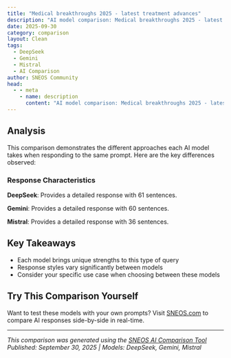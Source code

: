 ```yaml
---
title: "Medical breakthroughs 2025 - latest treatment advances"
description: "AI model comparison: Medical breakthroughs 2025 - latest treatment advances..."
date: 2025-09-30
category: comparison
layout: Clean
tags:
  - DeepSeek
  - Gemini
  - Mistral
  - AI Comparison
author: SNEOS Community
head:
  - - meta
    - name: description
      content: "AI model comparison: Medical breakthroughs 2025 - latest treatment advances..."
---
```


<ChatComparison
  title="Medical breakthroughs 2025 - latest treatment advances"
  prompt="Medical breakthroughs 2025 - latest treatment advances"
  :responses='{
    "DeepSeek": "Of course. While we can\u0027t predict the future with certainty, we can forecast the most promising medical breakthroughs and treatment advances likely to mature, gain approval, or become mainstream by 2025 based on current clinical trials and research trajectories.\n\nHere is a look at the latest treatment advances we can expect in 2025 across key medical fields.\n\n---\n\n### 1. Oncology: The Era of Precision Immunotherapy \u0026 \u0022Off-the-Shelf\u0022 Cells\n\nCancer treatment is moving beyond first-generation CAR-T and immune checkpoint inhibitors.\n\n*   **Next-Generation Cell Therapies:**\n    *   **Allogeneic (Off-the-Shelf) CAR-T:** Instead of custom-making T-cells from each patient (which takes weeks), companies are close to perfecting CAR-T cells from healthy donors. This makes treatment faster, cheaper, and more accessible. Look for approvals in blood cancers like Lymphoma and Leukemia.\n    *   **CAR-NK (Natural Killer) Cells:** NK cells are another immune cell that can be engineered to target cancer. They are considered safer than CAR-T (lower risk of severe cytokine release syndrome) and can also be made \u0022off-the-shelf.\u0022\n    *   **Solid Tumor Targets:** The big challenge for CAR-T has been solid tumors. By 2025, we will see CAR-T and other cell therapies targeting specific antigens on solid tumors like **GPC3** (hepatocellular carcinoma), **B7-H3** (various solid tumors), and **PSMA** (prostate cancer) showing significant efficacy in advanced trials.\n\n*   **Cancer Vaccines:** The success of mRNA technology is being directly applied to cancer.\n    *   **Personalized mRNA Cancer Vaccines:** Following the breakthrough data from Moderna and Merck for melanoma, these vaccines will be in late-stage trials for more cancers. A patient\u0027s tumor is sequenced, and an mRNA vaccine is created to target their tumor\u0027s unique neoantigens, effectively teaching the immune system to hunt the cancer. This will be a cornerstone of **combination therapy** with checkpoint inhibitors.\n\n*   **Antibody-Drug Conjugates (ADCs) 2.0:** These \u0022smart bombs\u0022 (an antibody linked to a potent chemo drug) are becoming more sophisticated. Newer ADCs have better linkers (more stable in the bloodstream, break only inside the tumor cell) and more potent payloads. They are expanding into hard-to-treat cancers like **HR\u002B/HER2- low metastatic breast cancer** (e.g., Enhertu), changing how we classify and treat the disease.\n\n### 2. Neuroscience: New Frontiers in Alzheimer\u0027s and Parkinson\u0027s\n\nThe fight against neurodegenerative diseases is shifting from symptom management to targeting underlying causes.\n\n*   **Alzheimer\u0027s Disease: The Next Wave After Amyloid**\n    *   While anti-amyloid drugs (like Leqembi) will be more established, the focus will shift to **anti-tau therapies**. Tau tangles correlate more closely with cognitive decline than amyloid plaques. Drugs targeting pathological tau are in advanced trials and could be the next major breakthrough.\n    *   **Preventive and Early-Stage Therapies:** With better blood tests for p-tau and other biomarkers, 2025 will see a major push for **pre-symptomatic treatment**. Trials will be enrolling people with genetic risks or positive biomarkers but no symptoms, aiming to delay or prevent the onset of the disease.\n\n*   **Parkinson\u0027s Disease: Targeting the Root Cause**\n    *   **GBA1 and LRRK2 Therapies:** For the subset of patients with mutations in the **GBA1** or **LRRK2** genes, targeted therapies are in late-stage trials. These drugs aim to correct the specific cellular dysfunction caused by these mutations, moving beyond dopamine replacement.\n    *   **Alpha-Synuclein Immunotherapies:** Similar to the approach in Alzheimer\u0027s, antibodies designed to clear the toxic clumps of alpha-synuclein protein (the hallmark of Parkinson\u0027s) will be generating critical Phase 3 data by 2025.\n\n### 3. Metabolic \u0026 Autoimmune Diseases: Beyond Traditional Management\n\n*   **Obesity and Metabolic Disease:** The GLP-1 revolution is just the beginning.\n    *   **Next-Generation Multi-Agonists:** Drugs that combine GLP-1 with other hormones like **GIP** (Tirzepatide/Zepbound) and **Glucagon** will become the standard, offering even greater weight loss (20-25%\u002B) and metabolic benefits. The focus will be on their long-term impact on **MASH (Metabolic Dysfunction-Associated Steatohepatitis**, formerly NASH), heart failure, and sleep apnea.\n    *   **Oral GLP-1s:** Convenient oral versions of these powerful drugs will become widely available, increasing adherence and access.\n\n*   **Autoimmune Diseases:**\n    *   **CAR-T for Autoimmunity:** In a stunning role-reversal, CAR-T therapy is being used to *reset* the immune system in severe, treatment-resistant autoimmune diseases like **Lupus** and **Scleroderma**. Early results have shown complete, long-lasting remission by wiping out the B-cells causing the disease. This will be a massive area of growth by 2025.\n    *   **Precision Targeting with Biologics:** Newer, more specific biologics and small molecules continue to emerge for conditions like **Ulcerative Colitis, Psoriasis, and Rheumatoid Arthritis**, offering better efficacy with fewer side effects.\n\n### 4. Infectious Diseases: Proactive Defense and Long-Acting Protection\n\n*   **Long-Acting Monoclonal Antibodies:**\n    *   **HIV Prevention:** A long-acting injection (e.g., Lenacapavir) given twice a year for PrEP will become a mainstream option, overcoming adherence challenges with daily pills.\n    *   **RSV Protection for All Ages:** Following the success of antibodies for infants (Beyfortus), we will see long-acting mAbs in development for vulnerable elderly and immunocompromised adults, offering passive immunity for an entire RSV season.\n\n*   **Universal Vaccines:** Research into broad-spectrum vaccines will be in advanced stages. While a true \u0022universal flu vaccine\u0022 may still be a few years out, 2025 will see strong Phase 2 data for candidates that target the stalk of the hemagglutinin protein, which mutates less, potentially providing protection for years against multiple flu strains.\n\n### 5. Platform Technologies Revolutionizing Delivery\n\n*   **CRISPR/Cas9 Gene Editing 2.0:** The first generation of CRISPR therapies (for Sickle Cell and Beta-Thalassemia) are here. The next wave will use more precise editing techniques like **Base Editing** and **Prime Editing**, which can change a single DNA letter without breaking the DNA double-strand, making them safer and applicable to a wider range of genetic disorders.\n*   **AI-Integrated Diagnostics and Treatment:** By 2025, AI will not just be a tool for researchers but an integral part of clinical practice. AI will be used to:\n    *   Analyze radiology scans (MRI, CT) to detect cancers and neurological diseases earlier and with greater accuracy.\n    *   Predict patient responses to specific cancer therapies based on their genomic and proteomic data.\n    *   Design novel drug molecules from scratch, drastically cutting development time.\n\n---\n\n**Summary: The 2025 Patient Experience**\n\nFor a patient in 2025, medicine will feel more **predictive, personalized, and pre-emptive.**\n\n*   A cancer diagnosis will immediately trigger genomic sequencing, leading to a tailored combination of an \u0022off-the-shelf\u0022 cell therapy, a personalized vaccine, and a targeted ADC.\n*   An individual with a family history of Alzheimer\u0027s will take a simple blood test and, if high-risk, enroll in a preventive trial years before symptoms appear.\n*   Managing obesity or a chronic autoimmune disease will involve highly effective, long-acting injections that provide control with minimal burden.\n\nThe overarching theme for 2025 is the maturation of the **biotech revolution**, moving these extraordinary therapies from the lab and clinical trials into the hands of doctors and patients, fundamentally changing the outlook for many of humanity\u0027s most challenging diseases.",
    "Gemini": "Okay, let\u0027s explore potential medical breakthroughs we might see by 2025, keeping in mind this is based on current trends, research, and expert predictions.  It\u0027s impossible to say with certainty what will *definitely* be available, but here\u0027s a look at promising areas and potential advances:\n\n**1. Gene Therapy \u0026 Gene Editing (CRISPR):**\n\n*   **More Targeted Therapies:** Expect more refined gene therapies for inherited diseases like cystic fibrosis, muscular dystrophy, and sickle cell anemia.  Delivery methods will likely improve, making treatments safer and more effective.\n*   **CRISPR Advancements:**  While CRISPR still faces challenges (off-target effects, delivery), ongoing research could lead to more precise and controlled gene editing for a wider range of conditions, including some cancers and infectious diseases.  *In vivo* editing (editing genes directly within the body) will be a major focus.\n*   **Personalized Gene Therapies:** Tailoring gene therapies to individual patients\u0027 genetic profiles for optimal outcomes.\n\n**2. Cancer Treatment:**\n\n*   **Next-Generation Immunotherapies:**\n    *   **CAR-T Cell Therapy Expansion:**  CAR-T therapy (re-engineering a patient\u0027s immune cells to fight cancer) will likely expand to treat more types of blood cancers and potentially some solid tumors.  Research is focused on overcoming resistance and reducing side effects.\n    *   **Bispecific Antibodies:**  These antibodies bind to both a cancer cell and an immune cell, bringing them together to destroy the cancer.  Expect more bispecific antibodies to be approved for various cancers.\n    *   **Cancer Vaccines:**  Personalized cancer vaccines, tailored to a patient\u0027s specific tumor mutations, could become more prevalent.\n*   **Targeted Therapies:**  Continued development of drugs that specifically target cancer cell mutations and pathways, minimizing damage to healthy cells.  More sophisticated diagnostic tools will help identify patients who will benefit most from these therapies.\n*   **Liquid Biopsies:**  Blood tests to detect cancer early, monitor treatment response, and identify resistance mechanisms.  These will become more refined and widely used.\n*   **AI-Driven Diagnostics and Treatment Planning:** Artificial intelligence will play a bigger role in analyzing medical images (e.g., CT scans, MRIs) to detect cancer earlier and more accurately, and in developing personalized treatment plans.\n*   **MR-guided radiation therapy**: Advances in real-time imaging with MRI during radiation therapy will allow for more precise delivery of radiation to cancerous tissue while minimizing damage to healthy tissue.\n\n**3. Neurodegenerative Diseases (Alzheimer\u0027s, Parkinson\u0027s):**\n\n*   **Early Detection:**  Improved biomarkers (measurable indicators) in blood or cerebrospinal fluid to detect Alzheimer\u0027s and Parkinson\u0027s disease at earlier stages, even before symptoms appear.  This is crucial for future treatments to be effective.\n*   **Disease-Modifying Therapies:**  While a cure remains elusive, there\u0027s hope for drugs that can slow down the progression of these diseases.  Research is focused on:\n    *   **Targeting Amyloid and Tau:**  Antibodies or other therapies to remove amyloid plaques and tau tangles (hallmarks of Alzheimer\u0027s) from the brain.\n    *   **Neuroprotective Strategies:**  Drugs to protect neurons from damage and promote their survival.\n    *   **Targeting Alpha-Synuclein:**  Therapies to reduce the accumulation of alpha-synuclein protein in Parkinson\u0027s disease.\n*   **Brain Stimulation:**  Deep brain stimulation (DBS) and other non-invasive brain stimulation techniques may become more refined and used for a wider range of neurological conditions.\n\n**4. Cardiovascular Disease:**\n\n*   **Advanced Imaging:**  More sophisticated imaging techniques (e.g., cardiac MRI, PET scans) to detect heart disease earlier and more accurately.\n*   **Minimally Invasive Procedures:**  Continued advancements in minimally invasive heart valve replacement, angioplasty, and other procedures.\n*   **Targeted Therapies for Heart Failure:**  New drugs to improve heart function and reduce symptoms in patients with heart failure.\n*   **Gene Therapy for Inherited Heart Conditions:**  Potential gene therapies for inherited cardiomyopathies (diseases of the heart muscle).\n\n**5. Infectious Diseases:**\n\n*   **New Antibiotics and Antivirals:**  Continued development of new drugs to combat antibiotic-resistant bacteria and emerging viral threats.\n*   **mRNA Vaccines:**  The success of mRNA vaccines for COVID-19 has paved the way for their use against other infectious diseases, such as influenza, RSV, and even some cancers.\n*   **Broadly Neutralizing Antibodies:**  Antibodies that can neutralize a wide range of viral strains, providing broader protection against infections like influenza and HIV.\n*   **Improved Diagnostics:**  Rapid and accurate diagnostic tests to quickly identify infectious diseases and guide treatment decisions.\n\n**6. Regenerative Medicine:**\n\n*   **Stem Cell Therapies:**  More clinical trials and potential approvals of stem cell therapies for conditions such as spinal cord injury, osteoarthritis, and macular degeneration.\n*   **3D Bioprinting:**  While still in its early stages, 3D bioprinting of tissues and organs for transplantation is a promising area of research.  We might see the first successful transplants of lab-grown tissues by 2025.\n*   **Exosomes:** Harnessing the power of exosomes (tiny vesicles secreted by cells) for targeted drug delivery and tissue regeneration.\n\n**7. Mental Health:**\n\n*   **Personalized Psychiatry:**  Using genetic and other biological markers to tailor treatment for mental health conditions like depression and anxiety.\n*   **Digital Therapeutics:**  Mobile apps and other digital tools to deliver therapy and support for mental health.\n*   **Psychedelic-Assisted Therapy:**  Increased research and potential approval of psychedelic-assisted therapy for conditions like PTSD and depression (with careful monitoring and trained therapists).\n*   **Brain Stimulation for Mental Health:**  Transcranial magnetic stimulation (TMS) and other brain stimulation techniques for treatment-resistant depression and other mental health disorders.\n\n**Important Considerations:**\n\n*   **Regulatory Approval:**  Even if a treatment is promising in clinical trials, it still needs to be approved by regulatory agencies (like the FDA in the US) before it can be widely used.  This process can take time.\n*   **Cost and Accessibility:**  New medical breakthroughs are often expensive, and it can take time for them to become accessible to everyone who needs them.\n*   **Ethical Considerations:**  Gene editing, AI in healthcare, and other advanced technologies raise important ethical questions that need to be addressed.\n*   **The role of AI:** AI has the potential to revolutionize healthcare by improving diagnosis, treatment, and prevention. We can expect AI to become more and more integrated into many aspects of healthcare.\n\nThis is just a snapshot of potential medical breakthroughs by 2025. The pace of medical innovation is rapid, and there are always unexpected discoveries and advancements. Staying informed about the latest research and clinical trials is essential.\n",
    "Mistral": "As of my last update in October 2023, I can provide an overview of some of the anticipated medical breakthroughs and treatment advances that might be significant by 2025. Please note that the field of medicine is rapidly evolving, and new discoveries and technologies are continually emerging. Here are some areas where significant progress is expected:\n\n### 1. **Personalized Medicine**\n- **Genomic Sequencing**: Advances in genomic sequencing will allow for more precise and personalized treatment plans. This includes the identification of genetic markers that can predict disease susceptibility and response to treatments.\n- **Precision Oncology**: Tailored cancer treatments based on the genetic profile of tumors will become more common, improving outcomes and reducing side effects.\n\n### 2. **Immunotherapy**\n- **CAR-T Therapy**: Chimeric antigen receptor T-cell therapy will likely see further advancements, making it more effective and accessible for a broader range of cancers.\n- **Checkpoint Inhibitors**: New checkpoint inhibitors and combinations will be developed to enhance the immune system\u0027s ability to fight cancer.\n\n### 3. **Gene Editing**\n- **CRISPR Technology**: CRISPR-Cas9 and other gene-editing technologies will continue to advance, potentially offering cures for genetic diseases like sickle cell anemia and cystic fibrosis.\n- **Gene Therapy**: More gene therapies will be approved for various conditions, including rare genetic disorders and more common diseases like heart disease and diabetes.\n\n### 4. **Regenerative Medicine**\n- **Stem Cell Therapy**: Advances in stem cell research will lead to new treatments for conditions like spinal cord injuries, Parkinson\u0027s disease, and organ failure.\n- **Tissue Engineering**: The development of bioengineered tissues and organs will progress, offering new options for transplantation and regeneration.\n\n### 5. **Artificial Intelligence and Machine Learning**\n- **Diagnostic Tools**: AI-driven diagnostic tools will become more sophisticated, aiding in the early detection of diseases like cancer and Alzheimer\u0027s.\n- **Treatment Planning**: Machine learning algorithms will help optimize treatment plans, predict patient outcomes, and personalize care.\n\n### 6. **Telemedicine and Digital Health**\n- **Remote Monitoring**: Wearable devices and remote monitoring systems will become more integrated into healthcare, allowing for continuous patient monitoring and early intervention.\n- **Virtual Reality**: VR will be used more extensively for pain management, rehabilitation, and mental health treatments.\n\n### 7. **Nanomedicine**\n- **Drug Delivery**: Nanotechnology will enable more targeted drug delivery systems, reducing side effects and improving efficacy.\n- **Diagnostic Nanoparticles**: Nanoparticles will be used for early detection and monitoring of diseases, providing more accurate and timely information.\n\n### 8. **Vaccine Development**\n- **mRNA Vaccines**: Following the success of mRNA vaccines for COVID-19, this technology will be applied to other infectious diseases and potentially even cancer.\n- **Universal Vaccines**: Research will continue towards developing universal vaccines for influenza and other viruses, providing broader protection.\n\n### 9. **Mental Health**\n- **Psychedelic Therapies**: Research into the therapeutic use of psychedelics like psilocybin and MDMA will advance, offering new treatments for conditions like PTSD, depression, and anxiety.\n- **Digital Therapeutics**: Apps and digital platforms will become more integrated into mental health treatment, providing accessible and personalized care.\n\n### 10. **Chronic Disease Management**\n- **Diabetes**: New insulin formulations and delivery systems, as well as advancements in continuous glucose monitoring, will improve diabetes management.\n- **Cardiovascular Disease**: Innovations in stents, pacemakers, and other cardiovascular devices will enhance treatment options and outcomes.\n\nThese advancements represent a snapshot of the potential breakthroughs expected by 2025. The medical field is dynamic, and new discoveries and technologies are continually reshaping healthcare. For the most current information, it\u0027s always best to consult the latest medical literature and expert opinions."
  }'
  published-date="22:46"
/>

## Analysis

This comparison demonstrates the different approaches each AI model takes when responding to the same prompt. Here are the key differences observed:

### Response Characteristics

**DeepSeek**: Provides a detailed response with 61 sentences. 

**Gemini**: Provides a detailed response with 60 sentences. 

**Mistral**: Provides a detailed response with 36 sentences. 

## Key Takeaways

- Each model brings unique strengths to this type of query
- Response styles vary significantly between models
- Consider your specific use case when choosing between these models

## Try This Comparison Yourself

Want to test these models with your own prompts? Visit [SNEOS.com](https://sneos.com) to compare AI responses side-by-side in real-time.

---

*This comparison was generated using the [SNEOS AI Comparison Tool](https://sneos.com)*
*Published: September 30, 2025 | Models: DeepSeek, Gemini, Mistral*
